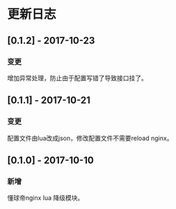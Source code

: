 # 更新日志
## [0.1.2] - 2017-10-23

### 变更
增加异常处理，防止由于配置写错了导致接口挂了。

## [0.1.1] - 2017-10-21

### 变更
配置文件由lua改成json，修改配置文件不需要reload nginx。

## [0.1.0] - 2017-10-10

### 新增
懂球帝nginx lua 降级模块。
